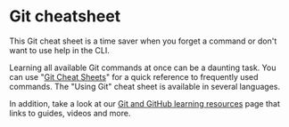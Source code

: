 # Git cheatsheet

This Git cheat sheet is a time saver when you forget a command or don't want to use help in the CLI.

Learning all available Git commands at once can be a daunting task. You can use "[Git Cheat Sheets](https://training.github.com/)" for a quick reference to frequently used commands. The "Using Git" cheat sheet is available in several languages.

In addition, take a look at our [Git and GitHub learning resources](/get-started/quickstart/git-and-github-learning-resources) page that links to guides, videos and more.
